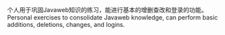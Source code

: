 个人用于巩固Javaweb知识的练习，能进行基本的增删查改和登录的功能。
Personal exercises to consolidate Javaweb knowledge, can perform basic additions, deletions, changes, and logins.
